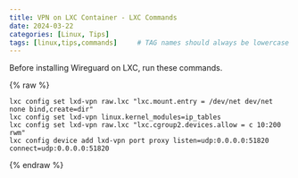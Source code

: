 ```yaml
---
title: VPN on LXC Container - LXC Commands
date: 2024-03-22
categories: [Linux, Tips]
tags: [linux,tips,commands]     # TAG names should always be lowercase
---
```


Before installing Wireguard on LXC, run these commands.

{% raw %}
```
lxc config set lxd-vpn raw.lxc "lxc.mount.entry = /dev/net dev/net none bind,create=dir"
lxc config set lxd-vpn linux.kernel_modules=ip_tables
lxc config set lxd-vpn raw.lxc "lxc.cgroup2.devices.allow = c 10:200 rwm"
lxc config device add lxd-vpn port proxy listen=udp:0.0.0.0:51820 connect=udp:0.0.0.0:51820

```
{% endraw %}

